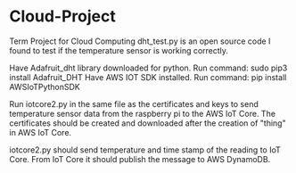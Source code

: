 # Cloud-Project
Term Project for Cloud Computing
dht_test.py is an open source code I found to test if the temperature sensor is working correctly. 

Have Adafruit_dht library downloaded for python. Run command: sudo pip3 install Adafruit_DHT
Have AWS IOT SDK installed. Run command: pip install AWSIoTPythonSDK

Run iotcore2.py in the same file as the certificates and keys to send temperature sensor data from the raspberry pi to the AWS IoT Core.
The certificates should be created and downloaded after the creation of "thing" in AWS IoT Core. 

iotcore2.py should send temperature and time stamp of the reading to IoT Core. From IoT Core it should publish the message to AWS DynamoDB. 


